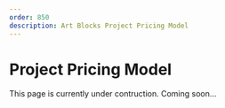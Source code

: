 ```yaml
---
order: 850
description: Art Blocks Project Pricing Model
---
```

# Project Pricing Model

This page is currently under contruction. Coming soon...
